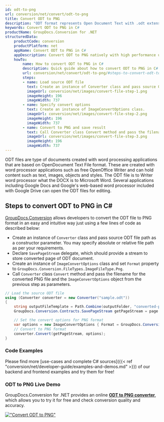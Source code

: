 ```yaml
---
id: odt-to-png
url: conversion/net/convert/odt-to-png
title: Convert ODT to PNG
description: "ODT format represents Open Document Text with .odt extension. Learn how to convert ODT to PNG file programmatically in C# language using GroupDocs.Conversion for .NET library."
keywords: Convert ODT to PNG in C#
productName: GroupDocs.Conversion for .NET
structuredData:
    productCode: conversion
    productPlatform: net
    appName: Convert ODT to PNG in C#
    appDescription: Convert ODT to PNG natively with high performance using C# language and server side GroupDocs.Conversion for .NET APIs, without the use of any software like Microsoft or Open Office.
    howTo:
        name: How to convert ODT to PNG in C# 
        description: Quick guide about how to convert ODT to PNG in C# with high performance and accuracy.
        url: conversion/net/convert/odt-to-png/#steps-to-convert-odt-to-png-in-c
        steps:
        - name: Load source ODT file 
          text: Create an instance of Converter class and pass source ODT file path as a constructor parameter. You may specify absolute or relative file path as per your requirements. 
          imageUrl: conversion/net/images/convert-file-step-1.png
          imageHeight: 196
          imageWidth: 737
        - name: Specify convert options 
          text: Create an instance of ImageConvertOptions class.
          imageUrl: conversion/net/images/convert-file-step-2.png
          imageHeight: 196
          imageWidth: 737
        - name: Convert to PNG and save result 
          text: Call Converter class Convert method and pass the filename for the converted HTML file and the ImageConvertOptions object from the previous step as parameters.
          imageUrl: conversion/net/images/convert-file-step-3.png
          imageHeight: 196
          imageWidth: 737
---
```


ODT files are type of documents created with word processing applications that are based on OpenDocument Text File format. These are created with word processor applications such as free OpenOffice Writer and can hold content such as text, images, objects and styles. The ODT file is to Writer word processor what the DOCX is to Microsoft Word. Several applications including Google Docs and Google's web-based word processor included with Google Drive can open the ODT files for editing.

## Steps to convert ODT to PNG in C#

[GroupDocs.Conversion](https://products.groupdocs.com/conversion/net) allows developers to convert the ODT file to PNG format in an easy and intuitive way just using a few lines of code as described below:

* Create an instance of `Converter` class and pass source ODT file path as a constructor parameter. You may specify absolute or relative file path as per your requirements. 
* Declare `SavePageStream` delegate, which should provide a stream to store converted page of ODT document.
* Create an instance of `ImageConvertOptions` class and set `Format` property to `GroupDocs.Conversion.FileTypes.ImageFileType.Png`.
* Call `Converter` class `Convert` method and pass the filename for the converted PNG file and the `ImageConvertOptions` object from the previous step as parameters.

```csharp
// Load the source ODT file
using (Converter converter = new Converter("sample.odt"))
{
    string outputFileTemplate = Path.Combine(outputFolder, "converted-page-{0}.png");
    GroupDocs.Conversion.Contracts.SavePageStream getPageStream = page => new FileStream(string.Format(outputFileTemplate, page), FileMode.Create);

    // Set the convert options for PNG format
    var options = new ImageConvertOptions { Format = GroupDocs.Conversion.FileTypes.ImageFileType.Png };   
    // Convert to PNG format
    converter.Convert(getPageStream, options);
}
```

### Code Examples

Please find more [use-cases and complete C# sources]({{< ref "conversion/net/developer-guide/examples-and-demos.md" >}}) of our backend and frontend examples and try them for free!

### ODT to PNG Live Demo

GroupDocs.Conversion for .NET provides an online [**ODT to PNG converter**](https://products.groupdocs.app/conversion/odt-to-png), which allows you to try it for free and check conversion quality and accuracy.

[!["Convert ODT to PNG"](conversion/net/images/convert-to-png/convert-odt-to-png.png)](https://products.groupdocs.app/conversion/odt-to-png)